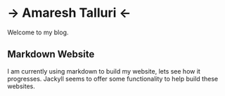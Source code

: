# -> Amaresh Talluri <-

Welcome to my blog. 

## Markdown Website
I am currently using markdown to build my website, lets see how it progresses. 
Jackyll seems to offer some functionality to help build these websites.

